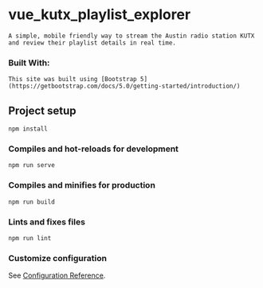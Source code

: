 # vue_kutx_playlist_explorer
```
A simple, mobile friendly way to stream the Austin radio station KUTX and review their playlist details in real time.
```

### Built With:
```
This site was built using [Bootstrap 5](https://getbootstrap.com/docs/5.0/getting-started/introduction/) 
```

## Project setup
```
npm install
```

### Compiles and hot-reloads for development
```
npm run serve
```

### Compiles and minifies for production
```
npm run build
```

### Lints and fixes files
```
npm run lint
```

### Customize configuration
See [Configuration Reference](https://cli.vuejs.org/config/).
